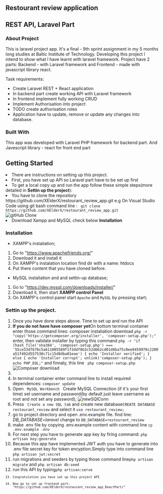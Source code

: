 <h2>Restourant review application</h2>

## REST API, Laravel Part

### About Project

This is laravel project app. It's a final -  9th sprint assignment in my 5 months long studies at Baltic Institute of Technology. Developing this project I intend to show what I have learnt with laravel framework. 
Project have 2 parts: Backend - with Laravel framework and Frontend - made with javascript library react. 

Task requirements:
* Create Laravel REST + React application
* In backend part create working API with Laravel framework  
* In frontend implement fully working CRUD 
* Implement Authorisation into project
* TODO create authorisation roles
* Application have to update, remove or update any changes into database.


### Built With

This app was developed with Laravel PHP framework for backend part. And Javescript library - react for front end part
## Getting Started

<li>There are instructions on setting up this project.</li>
<li>First, you have set up API so Laravel part have to be set up first</li>
<li>To get a local copy up and run the app follow these simple steps(more detailed in <b>Settin up the project</b>):</li>
<li>You have to clone the repository https://github.com/XElderX/restourant_review_app.git e.g On Visual Studio Code using git bash command line : <code> git clone https://github.com/XElderX/restourant_review_app.git </code> </li>
<img src="https://user-images.githubusercontent.com/99712528/177182283-f283b0d9-e3eb-4a50-8f06-d4dc0ac17d56.png" alt="gitHub Clone">
<li>Download Xampp and MySQL check below <b>Installation</b></li>


### Installation

* XAMPP's instaliation;

1. Go to "https://www.apachefriends.org/"
2. Download it and install it
3. On XAMPP's instalation location find dir with a name: htdocs
4. Put there content that you have cloned before.

* MySQL instaliation and and settin-up database;

1. Go to "https://dev.mysql.com/downloads/installer/"
2. Download it, then start <b> XAMPP control Panel</b>
3. On XAMPP's control panel start <code>Apache</code> and <code>MySQL</code> by pressing start;




### Settin up the project.
<ol>
<li>Once you have done steps above. Time to set up and run the API</li>

<li><b>If you do not have have composer yet</b>On bottom terminal container enter those command lines: composer instaliation download <code>php -r "copy('https://getcomposer.org/installer', 'composer-setup.php');"</code> enter, then validate installer by typing this command <code>php -r "if (hash_file('sha384', 'composer-setup.php') === '55ce33d7678c5a611085589f1f3ddf8b3c52d662cd01d4ba75c0ee0459970c2200a51f492d557530c71c15d8dba01eae') { echo 'Installer verified'; } else { echo 'Installer corrupt'; unlink('composer-setup.php'); } echo PHP_EOL;"</code> and finnaly, this line <code> php composer-setup.php</code></li>
<img src="https://user-images.githubusercontent.com/99712528/177182300-e917e13a-08d3-4e3e-9a22-540692d16d0b.png" alt="Composer download">
<li><li>In terminal container enter command line to install required dependences: <code>composer update</code></li>




<li>Open <code> MySQL Workbench </code> Create MySQL Connection (if it's your first time) set username and password(by default just leave username as root and not set any password); <img src="https://user-images.githubusercontent.com/99712528/174490079-1d58c653-ad9d-4e5a-88f7-2f24aff64697.png" alt="newSQlConn">   </li>
<li>Press <code> Create a new SQL tab</code> and create new database<code>CREATE DATABASE restourant_review</code> and select it <code>use restourant_review;</code></li>


<li>go to project directory and open .env.example file. find line: <i>DB_DATABASE=laravel</i> change to <code>DB_DATABASE=restourant_review</code>  </li>
<li>make .env file by copying .env.example content with command line <code>cp .env.example .env</code></li>

<li>For next step you have to generate app key by firing command: <code>php artisan key:generate</code></li>

<li>Because this app have implemented JWT auth you have to generate into .env file secret key for token encyption.Simply type into command line <code>php artisan jwt:secret</code></li>
<li>run migrations and seeders by typing those command line<code>php artisan migrate</code> and <code>php artisan db:seed</code></li>
<li>run this API by typing<code>php artisan:serve<code></li>
<li>Congratulation you have sat up this project API</li>
<li>Now go to set up frontend part: "https://github.com/XElderX/restaurant_review_app_ReactPart/" </li>

</ol>
